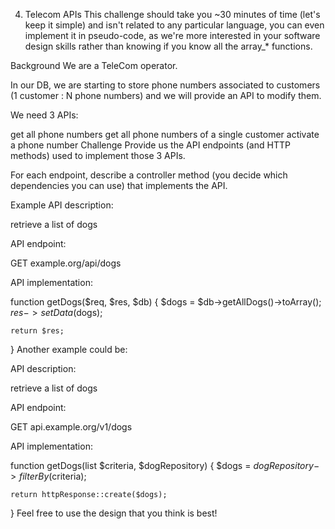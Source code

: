 4. Telecom APIs
This challenge should take you ~30 minutes of time (let's keep it simple) and isn't related to any particular language, you can even implement it in pseudo-code, as we're more interested in your software design skills rather than knowing if you know all the array_* functions.

Background
We are a TeleCom operator.

In our DB, we are starting to store phone numbers associated to customers (1 customer : N phone numbers) and we will provide an API to modify them.

We need 3 APIs:

get all phone numbers
get all phone numbers of a single customer
activate a phone number
Challenge
Provide us the API endpoints (and HTTP methods) used to implement those 3 APIs.

For each endpoint, describe a controller method (you decide which dependencies you can use) that implements the API.

Example
API description:

retrieve a list of dogs

API endpoint:

GET example.org/api/dogs

API implementation:

function getDogs($req, $res, $db) {
    $dogs = $db->getAllDogs()->toArray();
    $res->setData($dogs);

    return $res;
}
Another example could be:

API description:

retrieve a list of dogs

API endpoint:

GET api.example.org/v1/dogs

API implementation:

function getDogs(list $criteria, $dogRepository) {
    $dogs = $dogRepository->filterBy($criteria);

    return httpResponse::create($dogs);
}
Feel free to use the design that you think is best! 
